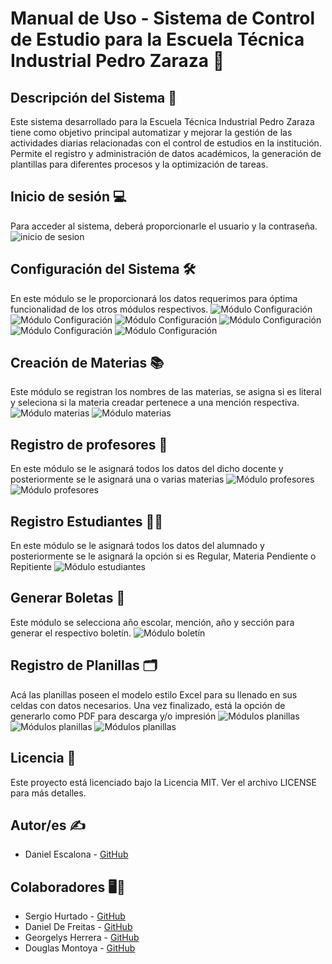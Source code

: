 # Manual de Uso - Sistema de Control de Estudio  para la Escuela Técnica Industrial Pedro Zaraza 📘

## Descripción del Sistema 🚀
Este sistema desarrollado para la Escuela Técnica Industrial Pedro Zaraza tiene como objetivo principal automatizar y mejorar la gestión de las actividades diarias relacionadas con el control de estudios en la institución. Permite el registro y administración de datos académicos, la generación de plantillas para diferentes procesos y la optimización de tareas.

## Inicio de sesión 💻
Para acceder al sistema, deberá proporcionarle el usuario y la contraseña.
![inicio de sesion](images/ACCESO.jpeg)


## Configuración del Sistema 🛠️
 En este módulo se le proporcionará los datos requerimos para óptima funcionalidad de los otros módulos respectivos. 
 ![Módulo Configuración](images/MODULO%20CONFI%201.1.jpeg)
 ![Módulo Configuración](images/MODULO%20CONFI%201.2.jpeg)
 ![Módulo Configuración](images/MODULO%20CONFI%201.3.jpeg)
 ![Módulo Configuración](images/MODULO%20CONFI%201.4.jpeg)
 ![Módulo Configuración](images/MODULO%20CONFI%201.5.jpeg)
 ![Módulo Configuración](images/MODULO%20CONFI%201.6.jpeg)
  

## Creación de Materias 📚
Este módulo se registran los nombres de las materias, se asigna si es literal y seleciona si la materia creadar pertenece a una mención respectiva. 
![Módulo materias](images/MODULO%20MATERIAS%201.1.jpeg)
![Módulo materias](images/MODULO%20MATERIAS%201.2.jpeg)


## Registro de profesores 💼
En este módulo se le asignará todos los datos del dicho docente y posteriormente se le asignará una o varias materias
![Módulo profesores](images/modulo%20profesores%201.2.jpeg)
![Módulo profesores](images/modulo%20profesores%201.3.jpeg)


## Registro Estudiantes 👩‍🎓
En este módulo se le asignará todos los datos del alumnado y posteriormente se le asignará la opción si es Regular, Materia Pendiente o Repitiente 
![Módulo  estudiantes](images/MODULO%20ESTUDIANTES%201.1.jpeg)


## Generar Boletas 📝
Este módulo se selecciona año escolar, mención, año y sección para generar el respectivo boletín.
![Módulo boletín](images/MODULO%20BOLETAS%201.1.jpeg)


## Registro de Planillas 🗂️
Acá las planillas poseen el modelo estilo Excel para su llenado en sus celdas con datos necesarios. Una vez finalizado, está la opción de generarlo como PDF para descarga y/o impresión 
![Módulos planillas](images/MODULO%20PLANILLAS%201.1.jpeg)
![Módulos planillas](images/MODULO%20PLANILLAS%201.2.jpeg)
![Módulos planillas](images/MODULO%20PLANILLAS%201.3pdf.jpeg)



## Licencia 📄

Este proyecto está licenciado bajo la Licencia MIT. Ver el archivo LICENSE para más detalles.

## Autor/es ✍️

- Daniel Escalona - [GitHub](https://github.com/DanielEsc0911)

## Colaboradores 🖥️👾

- Sergio Hurtado - [GitHub](https://github.com/HSerch19)
- Daniel De Freitas - [GitHub](https://github.com/)
- Georgelys Herrera - [GitHub](https://github.com/georgbztt)
- Douglas Montoya - [GitHub](https://github.com/DouglasMontoya)